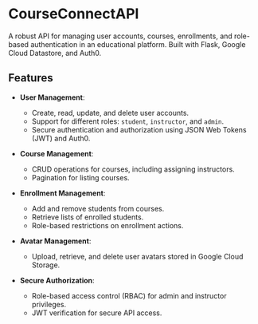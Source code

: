 # CourseConnectAPI

A robust API for managing user accounts, courses, enrollments, and role-based authentication in an educational platform. Built with Flask, Google Cloud Datastore, and Auth0.

## Features

- **User Management**:
  - Create, read, update, and delete user accounts.
  - Support for different roles: `student`, `instructor`, and `admin`.
  - Secure authentication and authorization using JSON Web Tokens (JWT) and Auth0.

- **Course Management**:
  - CRUD operations for courses, including assigning instructors.
  - Pagination for listing courses.

- **Enrollment Management**:
  - Add and remove students from courses.
  - Retrieve lists of enrolled students.
  - Role-based restrictions on enrollment actions.

- **Avatar Management**:
  - Upload, retrieve, and delete user avatars stored in Google Cloud Storage.

- **Secure Authorization**:
  - Role-based access control (RBAC) for admin and instructor privileges.
  - JWT verification for secure API access.
